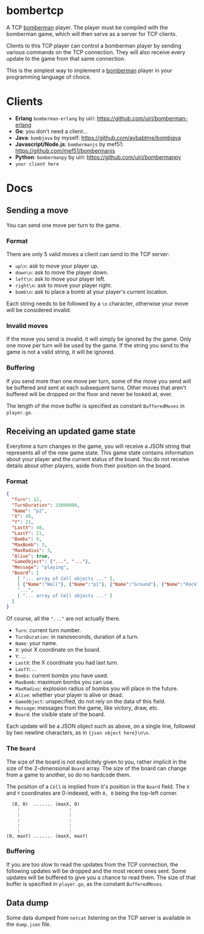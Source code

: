 # bombertcp

A TCP [bomberman](https://github.com/aybabtme/bomberman) player. The player must
be compiled with the bomberman game, which will then serve as a server for TCP
clients.

Clients to this TCP player can control a bomberman player by sending various
commands on the TCP connection.  They will also receive every update to the game
from that same connection.

This is the simplest way to implement a [bomberman](https://github.com/aybabtme/bomberman)
player in your programming language of choice.

# Clients

* **Erlang** `bomberman-erlang` by uiri: https://github.com/uiri/bomberman-erlang
* **Go**: you don't need a client...
* **Java**: `bombjava` by myself: https://github.com/aybabtme/bombjava
* **Javascript/Node.js**: `bombermanjs` by mef51: https://github.com/mef51/bombermanjs
* **Python**: `bombermanpy` by uiri: https://github.com/uiri/bombermanpy
* `your client here`

# Docs

## Sending a move

You can send one move per turn to the game.

### Format

There are only 5 valid moves a client can send to the TCP server:

* `up\n`: ask to move your player up.
* `down\n`: ask to move the player down.
* `left\n`: ask to move your player left.
* `right\n`: ask to move your player right.
* `bomb\n`: ask to place a bomb at your player's current location.

Each string needs to be followed by a `\n` character, otherwise your move will
be considered invalid.

### Invalid moves

If the move you send is invalid, it will simply be ignored by the game. Only one
move per turn will be used by the game. If the string you send to the game is
not a valid string, it will be ignored.

### Buffering

If you send more than one move per turn, some of the move you send will be
buffered and sent at each subsequent turns. Other moves that aren't buffered
will be dropped on the floor and never be looked at, ever.

The length of the move buffer is specified as constant `BufferedMoves` in
`player.go`.

## Receiving an updated game state

Everytime a turn changes in the game, you will receive a JSON string that
represents all of the new game state.  This game state contains information
about your player and the current status of the board. You do not receive details
about other players, aside from their position on the board.

### Format

```JSON
{
  "Turn": 12,
  "TurnDuration": 33000000,
  "Name": "p2",
  "X": 49,
  "Y": 21,
  "LastX": 48,
  "LastY": 21,
  "Bombs": 0,
  "MaxBomb": 3,
  "MaxRadius": 3,
  "Alive": true,
  "GameObject": {"...", "..."},
  "Message": "playing",
  "Board": [
    [ "... array of Cell objects ..." ],
    [ {"Name":"Wall"}, {"Name":"p1"}, {"Name":"Ground"}, {"Name":"Rock"}, "..." ],
    "...",
    [ "... array of Cell objects ..." ]
  ]
}
```
Of course, all the `"..."` are not actually there.

* `Turn`: current turn number.
* `TurnDuration`: in nanoseconds, duration of a turn.
* `Name`: your name.
* `X`: your X coordinate on the board.
* `Y`: ...
* `LastX`: the X coordinate you had last turn.
* `LastY`: ...
* `Bombs`: current bombs you have used.
* `MaxBomb`: maximum bombs you can use.
* `MaxRadius`: explosion radius of bombs you will place in the future.
* `Alive`: whether your player is alive or dead.
* `GameObject`: unspecified, do not rely on the data of this field.
* `Message`: messages from the game, like victory, draw, etc.
* `Board`: the visible state of the board.

Each update will be a JSON object such as above, on a single line, followed by
two newline characters, as in `{json object here}\n\n`.

### The `Board`

The size of the board is not explicitely given to you, rather implicit in the
size of the 2-dimensional `Board` array. The size of the board can change from a game to
another, so do no hardcode them.

The position of a `Cell` is implied from it's
position in the `Board` field.  The `X` and `Y` coordinates are 0-indexed, with
`0, 0` being the top-left corner.

```
  (0, 0)  ....... (maxX, 0)
    :                  :
    :                  :
    :                  :
    :                  :
    :                  :
(0, maxY) ....... (maxX, maxY)
```

### Buffering

If you are too slow to read the updates from the TCP connection, the following
updates will be dropped and the most recent ones sent.  Some updates will be
buffered to give you a chance to read them.  The size of that buffer is
specified in `player.go`, as the constant `BufferedMoves`.

## Data dump

Some data dumped from `netcat` listening on the TCP server is available in the
`dump.json` file.
